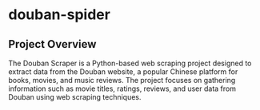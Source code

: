 # douban-spider

Project Overview
-------------------
The Douban Scraper is a Python-based web scraping project designed to extract data from the Douban website, a popular Chinese platform for books, movies, and music reviews. The project focuses on gathering information such as movie titles, ratings, reviews, and user data from Douban using web scraping techniques.
